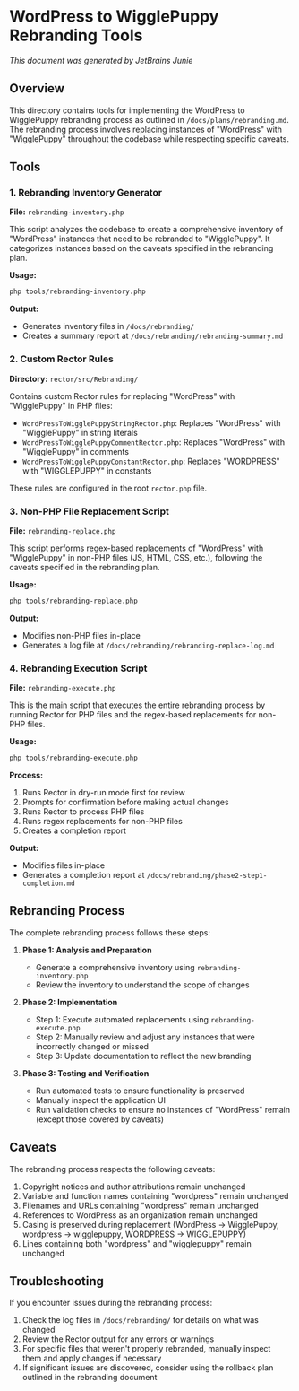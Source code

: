 # WordPress to WigglePuppy Rebranding Tools

_This document was generated by JetBrains Junie_

## Overview

This directory contains tools for implementing the WordPress to WigglePuppy rebranding process as outlined in `/docs/plans/rebranding.md`. The rebranding process involves replacing instances of "WordPress" with "WigglePuppy" throughout the codebase while respecting specific caveats.

## Tools

### 1. Rebranding Inventory Generator

**File:** `rebranding-inventory.php`

This script analyzes the codebase to create a comprehensive inventory of "WordPress" instances that need to be rebranded to "WigglePuppy". It categorizes instances based on the caveats specified in the rebranding plan.

**Usage:**
```bash
php tools/rebranding-inventory.php
```

**Output:**
- Generates inventory files in `/docs/rebranding/`
- Creates a summary report at `/docs/rebranding/rebranding-summary.md`

### 2. Custom Rector Rules

**Directory:** `rector/src/Rebranding/`

Contains custom Rector rules for replacing "WordPress" with "WigglePuppy" in PHP files:

- `WordPressToWigglePuppyStringRector.php`: Replaces "WordPress" with "WigglePuppy" in string literals
- `WordPressToWigglePuppyCommentRector.php`: Replaces "WordPress" with "WigglePuppy" in comments
- `WordPressToWigglePuppyConstantRector.php`: Replaces "WORDPRESS" with "WIGGLEPUPPY" in constants

These rules are configured in the root `rector.php` file.

### 3. Non-PHP File Replacement Script

**File:** `rebranding-replace.php`

This script performs regex-based replacements of "WordPress" with "WigglePuppy" in non-PHP files (JS, HTML, CSS, etc.), following the caveats specified in the rebranding plan.

**Usage:**
```bash
php tools/rebranding-replace.php
```

**Output:**
- Modifies non-PHP files in-place
- Generates a log file at `/docs/rebranding/rebranding-replace-log.md`

### 4. Rebranding Execution Script

**File:** `rebranding-execute.php`

This is the main script that executes the entire rebranding process by running Rector for PHP files and the regex-based replacements for non-PHP files.

**Usage:**
```bash
php tools/rebranding-execute.php
```

**Process:**
1. Runs Rector in dry-run mode first for review
2. Prompts for confirmation before making actual changes
3. Runs Rector to process PHP files
4. Runs regex replacements for non-PHP files
5. Creates a completion report

**Output:**
- Modifies files in-place
- Generates a completion report at `/docs/rebranding/phase2-step1-completion.md`

## Rebranding Process

The complete rebranding process follows these steps:

1. **Phase 1: Analysis and Preparation**
   - Generate a comprehensive inventory using `rebranding-inventory.php`
   - Review the inventory to understand the scope of changes

2. **Phase 2: Implementation**
   - Step 1: Execute automated replacements using `rebranding-execute.php`
   - Step 2: Manually review and adjust any instances that were incorrectly changed or missed
   - Step 3: Update documentation to reflect the new branding

3. **Phase 3: Testing and Verification**
   - Run automated tests to ensure functionality is preserved
   - Manually inspect the application UI
   - Run validation checks to ensure no instances of "WordPress" remain (except those covered by caveats)

## Caveats

The rebranding process respects the following caveats:

1. Copyright notices and author attributions remain unchanged
2. Variable and function names containing "wordpress" remain unchanged
3. Filenames and URLs containing "wordpress" remain unchanged
4. References to WordPress as an organization remain unchanged
5. Casing is preserved during replacement (WordPress → WigglePuppy, wordpress → wigglepuppy, WORDPRESS → WIGGLEPUPPY)
6. Lines containing both "wordpress" and "wigglepuppy" remain unchanged

## Troubleshooting

If you encounter issues during the rebranding process:

1. Check the log files in `/docs/rebranding/` for details on what was changed
2. Review the Rector output for any errors or warnings
3. For specific files that weren't properly rebranded, manually inspect them and apply changes if necessary
4. If significant issues are discovered, consider using the rollback plan outlined in the rebranding document
